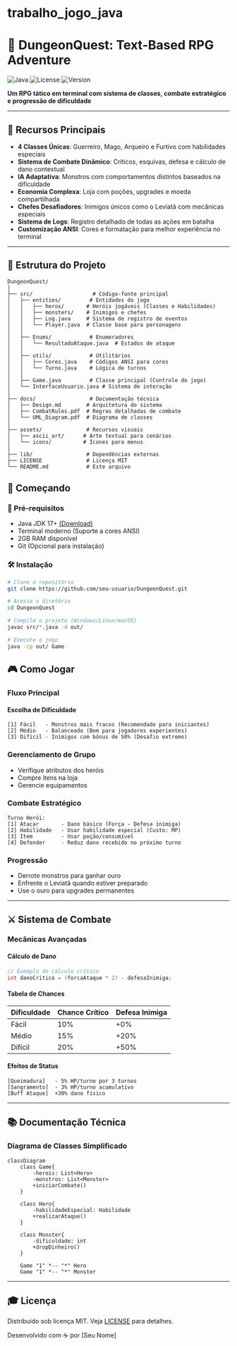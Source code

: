 # trabalho_jogo_java

# 🐉 DungeonQuest: Text-Based RPG Adventure

![Java](https://img.shields.io/badge/Java-17%2B-007396?logo=openjdk&logoColor=white)
![License](https://img.shields.io/badge/License-MIT-brightgreen)
![Version](https://img.shields.io/badge/Version-1.0.0-orange)

**Um RPG tático em terminal com sistema de classes, combate estratégico e progressão de dificuldade**

---

## 🌟 Recursos Principais
- **4 Classes Únicas**: Guerreiro, Mago, Arqueiro e Furtivo com habilidades especiais
- **Sistema de Combate Dinâmico**: Críticos, esquivas, defesa e cálculo de dano contextual
- **IA Adaptativa**: Monstros com comportamentos distintos baseados na dificuldade
- **Economia Complexa**: Loja com poções, upgrades e moeda compartilhada
- **Chefes Desafiadores**: Inimigos únicos como o Leviatã com mecânicas especiais
- **Sistema de Logs**: Registro detalhado de todas as ações em batalha
- **Customização ANSI**: Cores e formatação para melhor experiência no terminal

---

## 🐄 Estrutura do Projeto

```plaintext
DungeonQuest/
│
├── src/                   # Código-fonte principal
│   ├── entities/         # Entidades do jogo
│   │   ├── heros/       # Heróis jogáveis (Classes e Habilidades)
│   │   ├── monsters/    # Inimigos e chefes
│   │   ├── Log.java     # Sistema de registro de eventos
│   │   └── Player.java  # Classe base para personagens
│   │
│   ├── Enums/            # Enumeradores
│   │   └── ResultadoAtaque.java  # Estados de ataque
│   │
│   ├── utils/            # Utilitários
│   │   ├── Cores.java    # Códigos ANSI para cores
│   │   └── Turno.java    # Lógica de turnos
│   │
│   ├── Game.java         # Classe principal (Controle do jogo)
│   └── InterfaceUsuario.java # Sistema de interação
│
├── docs/                 # Documentação técnica
│   ├── Design.md        # Arquitetura do sistema
│   ├── CombatRules.pdf  # Regras detalhadas de combate
│   └── UML_Diagram.pdf  # Diagrama de classes
│
├── assets/              # Recursos visuais
│   ├── ascii_art/      # Arte textual para cenários
│   └── icons/          # Ícones para menus
│
├── lib/                 # Dependências externas
├── LICENSE              # Licença MIT
└── README.md            # Este arquivo
```

## 🚀 Começando

### 🔧 Pré-requisitos
- Java JDK 17+ [(Download)](https://jdk.java.net/)
- Terminal moderno (Suporte a cores ANSI)
- 2GB RAM disponível
- Git (Opcional para instalação)

### 🛠️ Instalação

```bash
# Clone o repositório
git clone https://github.com/seu-usuario/DungeonQuest.git

# Acesse o diretório
cd DungeonQuest

# Compile o projeto (Windows/Linux/macOS)
javac src/*.java -d out/

# Execute o jogo
java -cp out/ Game
```

## 🎮 Como Jogar

### Fluxo Principal

#### Escolha de Dificuldade

```plaintext
[1] Fácil   - Monstros mais fracos (Recomendado para iniciantes)
[2] Médio   - Balanceado (Bom para jogadores experientes)
[3] Difícil - Inimigos com bônus de 50% (Desafio extremo)
```

### Gerenciamento de Grupo
- Verifique atributos dos heróis
- Compre itens na loja
- Gerencie equipamentos

### Combate Estratégico

```plaintext
Turno Herói:
[1] Atacar       - Dano básico (Força - Defesa inimiga)
[2] Habilidade   - Usar habilidade especial (Custo: MP)
[3] Item         - Usar poção/consumível
[4] Defender     - Reduz dano recebido no próximo turno
```

### Progressão
- Derrote monstros para ganhar ouro
- Enfrente o Leviatã quando estiver preparado
- Use o ouro para upgrades permanentes

---

## ⚔ Sistema de Combate

### Mecânicas Avançadas

#### Cálculo de Dano

```java
// Exemplo de cálculo crítico
int danoCritico = (forcaAtaque * 2) - defesaInimiga;
```

#### Tabela de Chances

| Dificuldade | Chance Crítico | Defesa Inimiga |
|-------------|--------------|---------------|
| Fácil       | 10%          | +0%           |
| Médio       | 15%          | +20%          |
| Difícil     | 20%          | +50%          |

#### Efeitos de Status

```plaintext
[Queimadura]   - 5% HP/turno por 3 turnos
[Sangramento]  - 3% HP/turno acumulativo
[Buff Ataque]  +30% dano físico
```

---

## 📚 Documentação Técnica

### Diagrama de Classes Simplificado

```mermaid
classDiagram
    class Game{
        -herois: List<Hero>
        -monstros: List<Monster>
        +iniciarCombate()
    }
    
    class Hero{
        -habilidadeEspecial: Habilidade
        +realizarAtaque()
    }
    
    class Monster{
        -dificuldade: int
        +dropDinheiro()
    }
    
    Game "1" *-- "*" Hero
    Game "1" *-- "*" Monster
```

---

## 🎓 Licença
Distribuído sob licença MIT. Veja [LICENSE](LICENSE) para detalhes.

Desenvolvido com ☕ por [Seu Nome]
